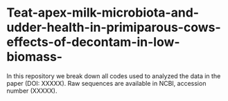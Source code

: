 # Teat-apex-milk-microbiota-and-udder-health-in-primiparous-cows-effects-of-decontam-in-low-biomass-
In this repository we break down all codes used to analyzed the data in the paper (DOI: XXXXX). Raw sequences are available in NCBI, accession number (XXXXX).
